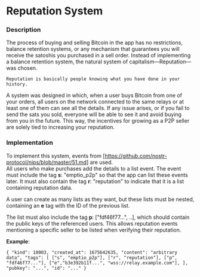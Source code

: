 # Reputation System  

### Description  

The process of buying and selling Bitcoin in the app has no restrictions, balance 
retention systems, or any mechanism that guarantees you will receive the satoshis 
you purchased in a sell order. Instead of implementing a balance retention system, 
the natural system of capitalism—Reputation—was chosen.  

`Reputation is basically people knowing what you have done in your history.`  

A system was designed in which, when a user buys Bitcoin from one of your orders, 
all users on the network connected to the same relays or at least one of them can see 
all the details. If any issue arises, or if you fail to send the sats you sold, everyone
will be able to see it and avoid buying from you in the future. This way, the incentives 
for growing as a P2P seller are solely tied to increasing your reputation.  

### Implementation  

To implement this system, events from [https://github.com/nostr-protocol/nips/blob/master/51.md] are used.  
All users who make purchases add the details to a list event. The event must include the 
tag **s**: "emptio_p2p" so that the app can list these events later. It must also 
contain the tag **r**: "reputation" to indicate that it is a list containing reputation data.  

A user can create as many lists as they want, but these lists must be nested, containing 
an **e** tag with the ID of the previous list.  

The list must also include the tag **p**: ["fdf46f77...", ..], which should contain the 
public keys of the referenced users. This allows reputation events mentioning a specific 
seller to be listed when verifying their reputation.  

**Example**:  

`
    {
      "kind": 10003,
      "created_at": 1675642635,
      "content": "arbitrary data",
      "tags": [
            ["s", "emptio_p2p"],
            ["r", "reputation"],
            ["p", "fdf46f77..."],
            ["e","b3e392b11f...", "wss://relay.example.com"],
      ],
      "pubkey": "...",
      "id": "..."
    }
`


